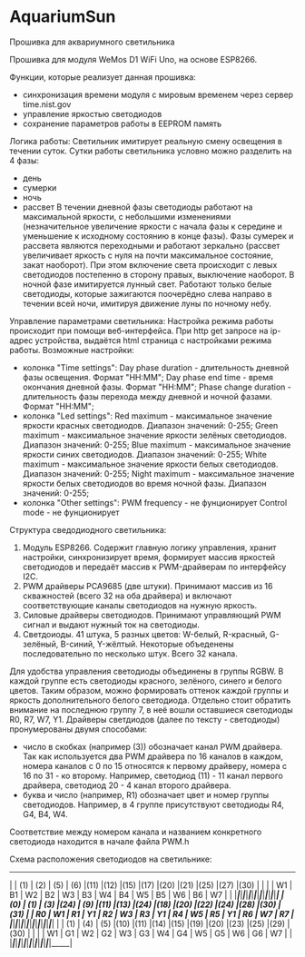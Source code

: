 # AquariumSun
Прошивка для аквариумного светильника

Прошивка для модуля WeMos D1 WiFi Uno, на основе ESP8266.

Функции, которые реализует данная прошивка:
- синхронизация времени модуля с мировым временем через сервер time.nist.gov
- управление яркостью светодиодов
- сохранение параметров работы в EEPROM память

Логика работы:
Светильник имитирует реальную смену освещения в течении суток. Сутки работы светильника условно можно разделить на 4 фазы:
- день
- сумерки
- ночь
- рассвет
В течении дневной фазы светодиоды работают на максимальной яркости, с небольшими изменениями (незначительное увеличение яркости с начала фазы к середине и уменьшение к исходному состоянию в конце фазы).
Фазы сумерек и рассвета являются переходными и работают зеркально (рассвет увеличивает яркость с нуля на почти максимальное состояние, закат наоборот). При этом включение света происходит с левых светодиодов постепенно в сторону правых, выключение наоборот.
В ночной фазе имитируется лунный свет. Работают только белые светодиоды, которые зажигаются поочерёдно слева направо в течении всей ночи, имитируя движение луны по ночному небу.

Управление параметрами светильника:
Настройка режима работы происходит при помощи веб-интерфейса. При http get запросе на ip-адрес устройства, выдаётся html страница с настройками режима работы.
Возможные настройки:
- колонка "Time settings":
  Day phase duration - длительность дневной фазы освещения. Формат "HH:MM";
  Day phase end time - время окончания дневной фазы. Формат "HH:MM";
  Phase change duration - длительность фазы перехода между дневной и ночной фазами. Формат "HH:MM";
- колонка "Led settings":
  Red maximum - максимальное значение яркости красных светодиодов. Диапазон значений: 0-255; 
  Green maximum - максимальное значение яркости зелёных светодиодов. Диапазон значений: 0-255;
  Blue maximum - максимальное значение яркости синих светодиодов. Диапазон значений: 0-255;
  White maximum - максимальное значение яркости белых светодиодов. Диапазон значений: 0-255;
  Night maximum - максимальное значение яркости белых светодиодов во время ночной фазы. Диапазон значений: 0-255;
- колонка "Other settings":
  PWM frequency - не фунционирует
  Control mode - не фунционирует

Структура сведодиодного светильника:
1. Модуль ESP8266. Содержит главную логику управления, хранит настройки, синхронизирует время, формирует массив яркостей светодиодов и передаёт массив к PWM-драйверам по интерфейсу I2C.
2. PWM драйверы PCA9685 (две штуки). Принимают массив из 16 скважностей (всего 32 на оба драйвера) и включают соответствующие каналы светодиодов на нужную яркость.
3. Силовые драйверы светодиодов. Принимают управляющий PWM сигнал и выдают нужный ток на светодиоды.
4. Светдоиоды. 41 штука, 5 разных цветов: W-белый, R-красный, G-зелёный, B-синий, Y-жёлтый. Некоторые объеденены последовательно по несколько штук. Всего 32 канала.

Для удобства управления светодиоды объединены в группы RGBW. В каждой группе есть светодиоды красного, зелёного, синего и белого цветов. Таким образом, можно формировать оттенок каждой группы и яркость дополнительного белого светодиода. Отдельно стоит обратить внимание на последнюю группу 7, в неё вошли оставшиеся светодиоды R0, R7, W7, Y1.
Драйверы светдиодов (далее по тексту - светодиоды) пронумерованы двумя способами:
- число в скобках (например (3)) обозначает канал PWM драйвера. Так как используется два PWM драйвера по 16 каналов в каждом, номера каналов с 0 по 15 относятся к первому драйверу, номера с 16 по 31 - ко второму. Например, светодиод (11) - 11 канал первого драйвера, светодиод 20 - 4 канал второго драйвера.
- буква и число (например, R1) обозначает цвет и номер группы светодиодов. Например, в 4 группе присутствуют светодиоды R4, G4, B4, W4.

Соответствие между номером канала и названием конкретного светодиода находится в начале файла PWM.h 

Схема расположения светодиодов на светильнике:
__________________________________________________________________________________________
|     | (1) | (2) | (5) | (6) |(11) |(12) |(15) |(17) |(20) |(21) |(25) |(27) |(30) |     |
|     | W1  | B1  | W2  | B2  | W3  | B3  | W4  | B4  | W5  | B5  | W6  | B6  | W7  |     |
|_____|_____|_____|_____|_____|_____|_____|_____|_____|_____|_____|_____|_____|_____|_____|
| (0) | (1) | (3) |(24) | (9) |(11) |(13) |(24) |(18) |(20) |(22) |(24) |(28) |(30) |(31) |
| R0  | W1  | R1  | Y1  | R2  | W3  | R3  | Y1  | R4  | W5  | R5  | Y1  | R6  | W7  | R7  |
|_____|_____|_____|_____|_____|_____|_____|_____|_____|_____|_____|_____|_____|_____|_____|
|     | (1) | (4) | (5) |(10) |(11) |(14) |(15) |(19) |(20) |(23) |(25) |(29) |(30) |     |
|     | W1  | G1  | W2  | G2  | W3  | G3  | W4  | G4  | W5  | G5  | W6  | G6  | W7  |     |
|_____|_____|_____|_____|_____|_____|_____|_____|_____|_____|_____|_____|_____|_____|_____|